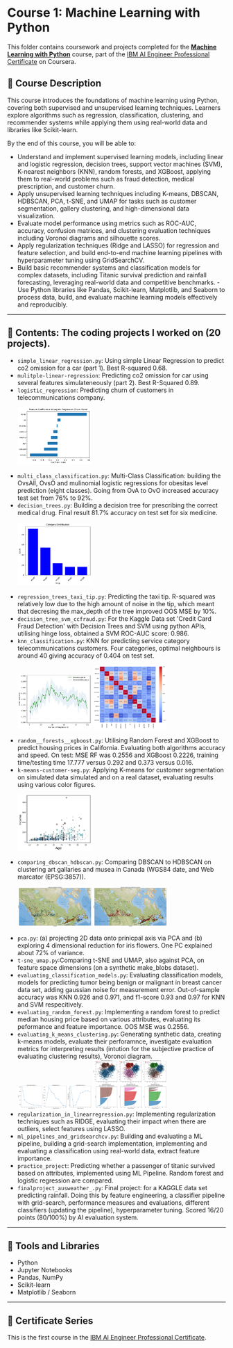 # Course 1: Machine Learning with Python

This folder contains coursework and projects completed for the **[Machine Learning with Python](https://www.coursera.org/learn/machine-learning-with-python?specialization=ai-engineer)** course, part of the [IBM AI Engineer Professional Certificate](https://www.coursera.org/professional-certificates/ai-engineer) on Coursera.

## 🧠 Course Description

This course introduces the foundations of machine learning using Python, covering both supervised and unsupervised learning techniques. Learners explore algorithms such as regression, classification, clustering, and recommender systems while applying them using real-world data and libraries like Scikit-learn.

By the end of this course, you will be able to:

- Understand and implement supervised learning models, including linear and logistic regression, decision trees, support vector machines (SVM), K-nearest neighbors (KNN), random forests, and XGBoost, applying them to real-world problems such as fraud detection, medical prescription, and customer churn.
- Apply unsupervised learning techniques including K-means, DBSCAN, HDBSCAN, PCA, t-SNE, and UMAP for tasks such as customer segmentation, gallery clustering, and high-dimensional data visualization.
- Evaluate model performance using metrics such as ROC-AUC, accuracy, confusion matrices, and clustering evaluation techniques including Voronoi diagrams and silhouette scores.
- Apply regularization techniques (Ridge and LASSO) for regression and feature selection, and build end-to-end machine learning pipelines with hyperparameter tuning using GridSearchCV.
- Build basic recommender systems and classification models for complex datasets, including Titanic survival prediction and rainfall forecasting, leveraging real-world data and competitive benchmarks.
-Use Python libraries like Pandas, Scikit-learn, Matplotlib, and Seaborn to process data, build, and evaluate machine learning models effectively and reproducibly.

---

## 📂 Contents: The coding projects I worked on (20 projects).

- `simple_linear_regression.py`: Using simple Linear Regression to predict co2 omission for a car (part 1). Best R-squared 0.68.
- `mulitple-linear-regression`: Predicting co2 omission for car using several features simulateneously (part 2). Best R-Squared 0.89. 
- `logistic_regression`: Predicting churn of customers in telecommunications company.<p>
   <img src="Images/feature_importance.png" alt="Churn_importances" width="170"/> 
- `multi_class_classification.py`: Multi-Class Classification: building the OvsAll, OvsO and mulinomial logistic regressions for obesitas level prediction (eight classes). Going from OvA to OvO increased accuracy test set from 76% to 92%.
- `decision_trees.py`: Building a decision tree for prescribing the correct medical drug. Final result 81.7% accuracy on test set for six medicine.<p>
   <img src="Images/decision_trees_new.png" alt="Distribution drug" width="170"/> 
- `regression_trees_taxi_tip.py`: Predicting the taxi tip. R-squared was relatively low due to the high amount of noise in the tip, which meant that decresing the max_depth of the tree improved OOS MSE by 10%. 
- `decision_tree_svm_ccfraud.py`: For the Kaggle Data set 'Credit Card Fraud Detection' with Decision Trees and SVM using python APIs, utilising hinge loss, obtained a SVM ROC-AUC score: 0.986.
- `knn_classification.py`: KNN for predicting service category telecommunications customers. Four categories, optimal neighbours is around 40 giving accuracy of 0.404 on test set. <p>
  <img src="Images/hyperparam.png" alt="Number of Neighbours" width="170"/> <img src="Images/variables.png" alt="Correlation Matrix" width="170"/> 
- `random__forests__xgboost.py`: Utilising Random Forest and XGBoost to predict housing prices in California. Evaluating both algorithms accuracy and speed. On test: MSE RF was 0.2556 and XGBoost 0.2226, training time/testing time 17.777 versus 0.292 and 0.373 versus 0.016.
- `k-means-customer-seg.py`: Applying K-means for customer segmentation on simulated data simulated and on a real dataset, evaluating results using various color figures. <p>
  <img src="Images/Education_Age_Income.png" alt="Size of dot is education level (bigger is higher)" width="170"/> 
- `comparing_dbscan_hdbscan.py`: Comparing DBSCAN to HDBSCAN on clustering art gallaries and musea in Canada (WGS84 date, and Web marcator (EPSG:3857)). <p>
   <img src="Images/DBSCAN.png" alt="DBSCAN" width="170"/> <img src="Images/HDBSCAN.png" alt="HDBSCAN" width="170"/> 
- `pca.py`: (a) projecting 2D data onto prinicpal axis via PCA and (b) exploring 4 dimensional reduction for iris flowers. One PC explained about 72% of variance.
- `t-sne_umap.py`:Comparing t-SNE and UMAP, also against PCA, on feature space dimensions (on a synthetic make_blobs dataset).
- `evaluating_classification_models.py`: Evaluating classification models, models for predicting tumor being benign or malignant in breast cancer data set, adding gaussian noise for measurement error. Out-of-sample accuracy was KNN 0.926 and 0.971, and f1-score 0.93 and 0.97 for KNN and SVM respecitively.
- `evaluating_random_forest.py`: Implementing a random forest to predict median housing price based on various attributes, evaluating its peformance and feature importance. OOS MSE was 0.2556.
- `evaluating_k_means_clustering.py`: Generating synthetic data, creating k-means models, evaluate their perforamnce, investigate evaluation metrics for interpreting results (intution for the subjective practice of evaluating clustering results), Voronoi diagram.
   <img src="Images/Hyperparam_Tune.png" alt="hyperparamter tuning scores" width="170"/> <img src="Images/hyperhyper.png" alt="Different Cluster Result Comparison" width="170"/> 
- `regularization_in_linearregression.py`: Implementing regularization techniques such as RIDGE, evaluating their impact when there are outliers, select features using LASSO.
- `ml_pipelines_and_gridsearchcv.py`: Building and evaluating a ML pipeline, building a grid-search implementation, implementing and evaluating a classification using real-world data, extract feature importance.
- `practice_project`: Predicting whether a passenger of titanic survived based on attributes, implemented using ML Pipeline. Random forest and logistic regression are compared.
- `finalproject_ausweather_.py`: Final project: for a KAGGLE data set predicting rainfall. Doing this by feature engineering, a classifier pipeline with grid-search, performance measures and evaluations, different classifiers (updating the pipeline), hyperparameter tuning. Scored 16/20 points (80/100%) by AI evaluation system.




---

## 🔧 Tools and Libraries

- Python
- Jupyter Notebooks
- Pandas, NumPy
- Scikit-learn
- Matplotlib / Seaborn

---

## 📌 Certificate Series

This is the first course in the [IBM AI Engineer Professional Certificate](https://www.coursera.org/professional-certificates/ai-engineer).



